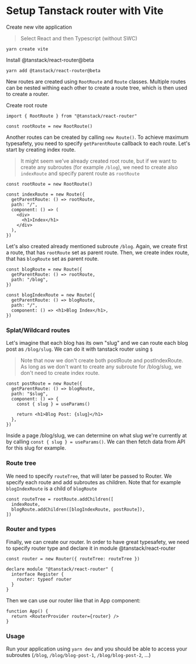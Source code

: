 # Setup Tanstack router with Vite

Create new vite application

> Select React and then Typescript (without SWC)

`yarn create vite`

Install @tanstack/react-router@beta

`yarn add @tanstack/react-router@beta`

New routes are created using `RootRoute` and `Route` classes. Multiple routes can be nested withing each other to create a route tree, which is then used to create a router.

Create root route

```
import { RootRoute } from "@tanstack/react-router"

const rootRoute = new RootRoute()
```

Another routes can be created by calling `new Route()`. To achieve maximum typesafety, you need to specify `getParentRoute` callback to each route. Let's start by creating index route.

> It might seem we've already created root route, but if we want to create any subroutes (for example `/blog`), we need to create also `indexRoute` and specify parent route as `rootRoute`

```
const rootRoute = new RootRoute()

const indexRoute = new Route({
  getParentRoute: () => rootRoute,
  path: "/",
  component: () => (
    <div>
      <h1>Index</h1>
    </div>
  ),
})
```

Let's also created already mentioned subroute `/blog`. Again, we create first a route, that has `rootRoute` set as parent route. Then, we create index route, that has `blogRoute` set as parent route.

```
const blogRoute = new Route({
  getParentRoute: () => rootRoute,
  path: "/blog",
})

const blogIndexRoute = new Route({
  getParentRoute: () => blogRoute,
  path: "/",
  component: () => <h1>Blog Index</h1>,
})
```

### Splat/Wildcard routes

Let's imagine that each blog has its own "slug" and we can route each blog post as `/blog/slug`. We can do it with tanstack router using `$`

> Note that now we don't create both postRoute and postIndexRoute. As long as we don't want to create any subroute for /blog/slug, we don't need to create index route.

```
const postRoute = new Route({
  getParentRoute: () => blogRoute,
  path: "$slug",
  component: () => {
    const { slug } = useParams()

    return <h1>Blog Post: {slug}</h1>
  },
})
```

Inside a page /blog/slug, we can determine on what slug we're currently at by calling `const { slug } = useParams()`. We can then fetch data from API for this slug for example.

### Route tree

We need to specify `routeTree`, that will later be passed to Router. We specify each route and add subroutes as children. Note that for example `blogIndexRoute` is a child of `blogRoute`

```
const routeTree = rootRoute.addChildren([
  indexRoute,
  blogRoute.addChildren([blogIndexRoute, postRoute]),
])
```

### Router and types

Finally, we can create our router. In order to have great typesafety, we need to specify router type and declare it in module @tanstack/react-router

```
const router = new Router({ routeTree: routeTree })

declare module "@tanstack/react-router" {
  interface Register {
    router: typeof router
  }
}
```

Then we can use our router like that in App component:

```
function App() {
  return <RouterProvider router={router} />
}
```

### Usage

Run your application using `yarn dev` and you should be able to access your subroutes (`/blog`, `/blog/blog-post-1`, `/blog/blog-post-2`, ...)




